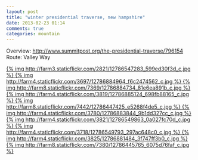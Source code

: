 ```yaml
---
layout: post
title: "winter presidential traverse, new hampshire"
date: 2013-02-23 01:14
comments: true
categories: mountain
---
```

Overview: <a href="http://www.summitpost.org/the-presidential-traverse/796154">http://www.summitpost.org/the-presidential-traverse/796154</a> <br />
Route: Valley Way <br />

<a href="http://farm3.staticflickr.com/2821/12786547283_3ab2c692c6_o.jpg">
  {% img http://farm3.staticflickr.com/2821/12786547283_599ed30f3d_c.jpg %}
</a>

<a href="http://farm4.staticflickr.com/3697/12786884964_04d364dc10_o.jpg">
  {% img http://farm4.staticflickr.com/3697/12786884964_f6c2474562_c.jpg %}
</a>

<a href="http://farm8.staticflickr.com/7369/12786884734_ca7258ee42_o.jpg">
  {% img http://farm8.staticflickr.com/7369/12786884734_81e6ea891b_c.jpg %}
</a>

<a href="http://farm4.staticflickr.com/3819/12786885124_6cf8454116_o.jpg">
  {% img http://farm4.staticflickr.com/3819/12786885124_698fb88165_c.jpg %}
</a>

<a href="http://farm8.staticflickr.com/7442/12786447425_77eac342ee_o.jpg">
  {% img http://farm8.staticflickr.com/7442/12786447425_e5268f4de5_c.jpg %}
</a>

<a href="http://farm4.staticflickr.com/3780/12786883844_b86ca46cf0_o.jpg">
  {% img http://farm4.staticflickr.com/3780/12786883844_9b1dd327cc_c.jpg %}
</a>

<a href="http://farm4.staticflickr.com/3821/12786549863_32d27f783b_o.jpg">
  {% img http://farm4.staticflickr.com/3821/12786549863_0a027fc70d_c.jpg %}
</a>

<a href="http://farm4.staticflickr.com/3718/12786549793_611be29b03_o.jpg">
  {% img http://farm4.staticflickr.com/3718/12786549793_297ac648c0_c.jpg %}
</a>

<a href="http://farm4.staticflickr.com/3825/12786881484_bcdcd37557_o.jpg">
  {% img http://farm4.staticflickr.com/3825/12786881484_3f747ff3b0_c.jpg %}
</a>

<a href="http://farm8.staticflickr.com/7380/12786445765_0c2a23aeec_o.jpg">
  {% img http://farm8.staticflickr.com/7380/12786445765_6075d76faf_c.jpg %}
</a>
